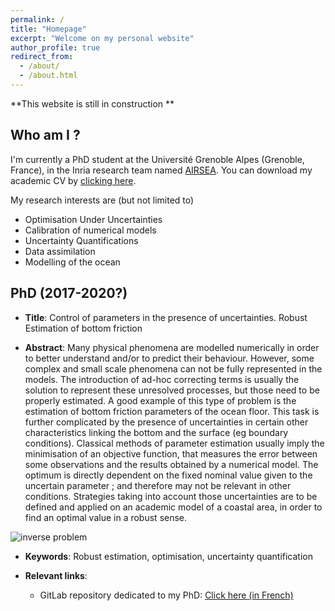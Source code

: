 ```yaml
---
permalink: /
title: "Homepage"
excerpt: "Welcome on my personal website"
author_profile: true
redirect_from: 
  - /about/
  - /about.html
---
```



**This website is still in construction **

Who am I ?
---
I'm currently a PhD student at the Université Grenoble Alpes (Grenoble, France), in the Inria research team named [AIRSEA](https://team.inria.fr/airsea/en/). You can download my academic CV by [clicking here](https://vtrappler.github.io/files/cv_vt.pdf).


My research interests are (but not limited to)
* Optimisation Under Uncertainties
* Calibration of numerical models
* Uncertainty Quantifications
* Data assimilation
* Modelling of the ocean


PhD (2017-2020?)
---
* **Title**: Control of parameters in the presence of uncertainties. Robust Estimation of bottom friction

* **Abstract**: Many physical phenomena are modelled numerically in order to better understand and/or to predict their behaviour. However, some complex and small scale phenomena can not be fully represented in the models. The introduction of ad-hoc correcting terms is usually the solution to represent these unresolved processes, but those need to be properly estimated.
A good example of this type of problem is the estimation of bottom friction parameters of the ocean floor. This task is further complicated by the presence of uncertainties in certain other characteristics linking the bottom and the surface (eg boundary conditions).
Classical methods of parameter estimation usually imply the minimisation of an objective function, that measures the error between some observations and the results obtained by a numerical model. The optimum is directly dependent on the fixed nominal value given to the uncertain parameter ; and therefore may not be relevant in other conditions.
Strategies taking into account those uncertainties are to be defined and applied on an academic model of a coastal area, in order to find an optimal value in a robust sense.

![inverse problem](https://vtrappler.github.io/images/inv_prob.png "Graphical abstract")

* **Keywords**: Robust estimation, optimisation, uncertainty quantification


* **Relevant links**: 
  - GitLab repository dedicated to my PhD: [Click here (in French)](https://gitlab.inria.fr/vtrapple/These)




